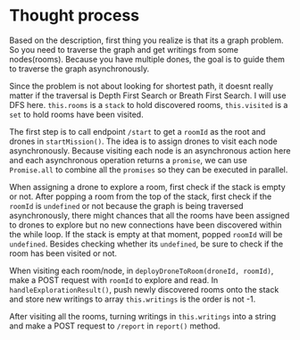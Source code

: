 # Thought process

Based on the description, first thing you realize is that its a graph problem. So you need to traverse the graph and get writings from some nodes(rooms). Because you have multiple dones, the goal is to guide them to traverse the graph asynchronously.

Since the problem is not about looking for shortest path, it doesnt really matter if the traversal is Depth First Search or Breath First Search. I will use DFS here. `this.rooms` is a `stack` to hold discovered rooms, `this.visited` is a `set` to hold rooms have been visited.

The first step is to call endpoint `/start` to get a `roomId` as the root and drones in `startMission()`. The idea is to assign drones to visit each node asynchronously. Because visiting each node is an asynchronous action here and each asynchronous operation returns a `promise`, we can use `Promise.all` to combine all the `promises` so they can be executed in parallel.

When assigning a drone to explore a room, first check if the stack is empty or not. After popping a room from the top of the stack, first check if the `roomId` is `undefined` or not because the graph is being traversed asynchronously, there might chances that all the rooms have been assigned to drones to explore but no new connections have been discovered within the while loop. If the stack is empty at that moment, popped `roomId` will be `undefined`. Besides checking whether its `undefined`, be sure to check if the room has been visited or not.

When visiting each room/node, in `deployDroneToRoom(droneId, roomId)`, make a POST request with `roomId` to explore and read. In `handleExplorationResult()`, push newly discovered rooms onto the stack and store new writings to array `this.writings` is the order is not -1.

After visiting all the rooms, turning writings in `this.writings` into a string and make a POST request to `/report` in `report()` method.


